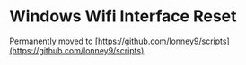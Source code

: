 # Windows Wifi Interface Reset

Permanently moved to [https://github.com/lonney9/scripts](https://github.com/lonney9/scripts).
